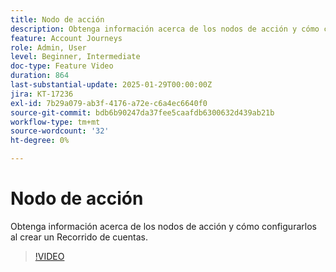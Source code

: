 ```yaml
---
title: Nodo de acción
description: Obtenga información acerca de los nodos de acción y cómo configurarlos al crear un Recorrido de cuentas.
feature: Account Journeys
role: Admin, User
level: Beginner, Intermediate
doc-type: Feature Video
duration: 864
last-substantial-update: 2025-01-29T00:00:00Z
jira: KT-17236
exl-id: 7b29a079-ab3f-4176-a72e-c6a4ec6640f0
source-git-commit: bdb6b90247da37fee5caafdb6300632d439ab21b
workflow-type: tm+mt
source-wordcount: '32'
ht-degree: 0%

---
```


# Nodo de acción

Obtenga información acerca de los nodos de acción y cómo configurarlos al crear un Recorrido de cuentas.

>[!VIDEO](https://video.tv.adobe.com/v/3443248/?learn=on&enablevpops&captions=spa)

